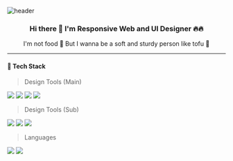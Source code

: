 ![header](https://capsule-render.vercel.app/api?type=rect&color=gradient&height=84&section=header&text=SOFT%20and%20STURDY&fontSize=72&fontAlign=50&fontAlignY=82&fontColor=ffffff)
<div align="center">    
    
### Hi there 👋 I'm Responsive Web and UI Designer 🔥🔥
I'm not food 🤪 But I wanna be a soft and sturdy person like tofu 🧈    

</div>    

---

#### 💪 Tech Stack 

> Design Tools (Main)   
    
 <img src="https://img.shields.io/badge/Adobe Photoshop-31A8FF?style=flat-square&logo=AdobePhotoshop&logoColor=white"/></a> <img src="https://img.shields.io/badge/Adobe Illustrator-FF9A00?style=flat-square&logo=AdobeIllustrator&logoColor=white"/></a> <img src="https://img.shields.io/badge/Adobe XD-FF61F6?style=flat-square&logo=AdobeXD&logoColor=white"/></a> <img src="https://img.shields.io/badge/Figma-F24E1E?style=flat-square&logo=Figma&logoColor=white"/></a>  
 
> Design Tools (Sub)    

 <img src="https://img.shields.io/badge/Adobe After Effects-7799ff?style=flat-square&logo=AdobeAfterEffects&logoColor=white"/></a> <img src="https://img.shields.io/badge/Adobe Audition-9977dd?style=flat-square&logo=AdobeAudition&logoColor=white"/></a> <img src="https://img.shields.io/badge/Blender-F5792A?style=flat-square&logo=Blender&logoColor=white"/></a>
 
> Languages  

 <img src="https://img.shields.io/badge/HTML5-E34F26?style=flat-square&logo=HTML5&logoColor=white"/></a> <img src="https://img.shields.io/badge/CSS3-1572B6?style=flat-square&logo=CSS3&logoColor=white"/></a>
 
 
